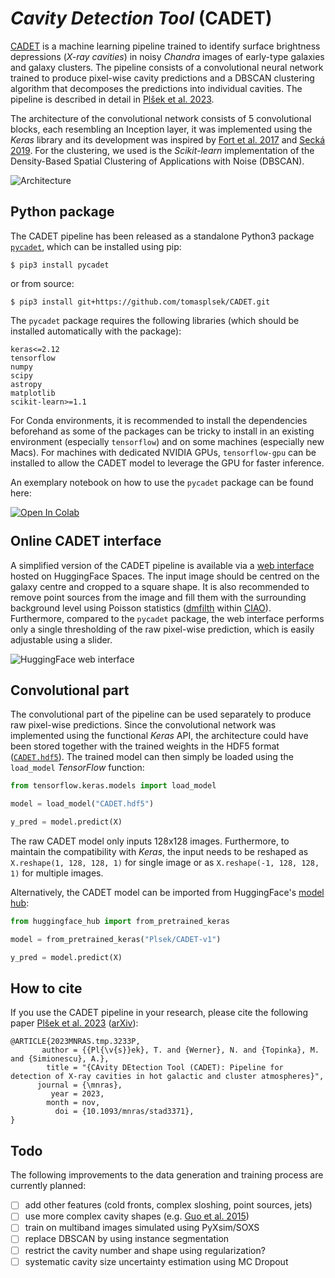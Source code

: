 # *Cavity Detection Tool* (CADET)

[CADET](https://tomasplsek.github.io/CADET/) is a machine learning pipeline trained to identify surface brightness depressions (*X-ray cavities*) in noisy *Chandra* images of early-type galaxies and galaxy clusters. The pipeline consists of a convolutional neural network trained to produce pixel-wise cavity predictions and a DBSCAN clustering algorithm that decomposes the predictions into individual cavities. The pipeline is described in detail in [Plšek et al. 2023](https://academic.oup.com/mnras/article/527/2/3315/7339785).

The architecture of the convolutional network consists of 5 convolutional blocks, each resembling an Inception layer, it was implemented using the *Keras* library and its development was inspired by [Fort et al. 2017](https://ui.adsabs.harvard.edu/abs/2017arXiv171200523F/abstract) and [Secká 2019](https://is.muni.cz/th/rnxoz/?lang=en;fakulta=1411). For the clustering, we used is the *Scikit-learn* implementation of the Density-Based Spatial Clustering of Applications with Noise (DBSCAN).

![Architecture](https://github.com/tomasplsek/CADET/raw/main/docs/figures/architecture.png)


## Python package

The CADET pipeline has been released as a standalone Python3 package [`pycadet`](https://pypi.org/project/pycadet/), which can be installed using pip:

```console
$ pip3 install pycadet
```

or from source:

```console
$ pip3 install git+https://github.com/tomasplsek/CADET.git
```

The `pycadet` package requires the following libraries (which should be installed automatically with the package):
```
keras<=2.12
tensorflow
numpy
scipy
astropy
matplotlib
scikit-learn>=1.1
```

For Conda environments, it is recommended to install the dependencies beforehand as some of the packages can be tricky to install in an existing environment (especially `tensorflow`) and on some machines (especially new Macs). For machines with dedicated NVIDIA GPUs, `tensorflow-gpu` can be installed to allow the CADET model to leverage the GPU for faster inference.

An exemplary notebook on how to use the `pycadet` package can be found here: 

<a target="_blank" href="https://colab.research.google.com/github/tomasplsek/CADET/blob/main/example/CADET.ipynb">
 <img src="https://colab.research.google.com/assets/colab-badge.svg" alt="Open In Colab" style="margin-bottom:-4px"/>
</a>


<!---## DS9 Plugin

The CADET pipeline can also be used as a [SAOImageDS9](https://ds9.si.edu/) plugin which is installed together with the `pycadet` Python package. The CADET plugin requires that SAOImageDS9 is already installed on the system. To avoid conflicts (e.g. the CIAO installation of DS9), it is recommended to install `pycadet` using a system installation of Python3 rather than a Conda environment.

After the installation, the CADET plugin should be available in the *Analysis* menu of DS9. After clicking on the *CADET* option, a new window will appear, where the user can set several options: whether the prediction should be averaged over multiple input images by shifting by +/- 1 pixel (*Shift*); and whether the prediction should be decomposed into individual cavities (*Decompose*). When decomposing into individual cavities, the user can also set a pair of discrimination thresholds, where the first one (*Threshold1*) is used for volume error calibration and the second one (*Threshold2*) for false positive rate calibration (for more info see [Plšek et al. 2023](https://arxiv.org/abs/2304.05457)).

If the CADET plugin does not appear in the *Analysis* menu, it can be added manually by opening *Edit* > *Preferences* > *Analysis* and adding a path to the following file [DS9CADET.ds9.ans](https://github.com/tomasplsek/CADET/raw/main/pycadet/DS9CADET.ds9.ans) (after the installation it should be located in `~/.ds9/`). The plugin is inspired by the [pyds9plugin](https://github.com/vpicouet/pyds9plugin/tree/master) library.

![DS9 CADET plugin](https://github.com/tomasplsek/CADET/raw/main/docs/figures/DS9CADET.gif) --->

## Online CADET interface

A simplified version of the CADET pipeline is available via a <a href="https://huggingface.co/spaces/Plsek/CADET" target=_blank>web interface</a> hosted on HuggingFace Spaces. The input image should be centred on the galaxy centre and cropped to a square shape. It is also recommended to remove point sources from the image and fill them with the surrounding background level using Poisson statistics ([dmfilth](https://cxc.cfa.harvard.edu/ciao/ahelp/dmfilth.html) within [CIAO](https://cxc.harvard.edu/ciao/)). Furthermore, compared to the `pycadet` package, the web interface performs only a single thresholding of the raw pixel-wise prediction, which is easily adjustable using a slider.

![HuggingFace web interface](https://github.com/tomasplsek/CADET/raw/main/docs/figures/CADET_HF.gif)


## Convolutional part

The convolutional part of the pipeline can be used separately to produce raw pixel-wise predictions. Since the convolutional network was implemented using the functional *Keras* API, the architecture could have been stored together with the trained weights in the HDF5 format ([`CADET.hdf5`](https://github.com/tomasplsek/CADET/raw/main/pycadet/CADET.hdf5)). The trained model can then simply be loaded using the `load_model` *TensorFlow* function:

```python
from tensorflow.keras.models import load_model

model = load_model("CADET.hdf5")

y_pred = model.predict(X)
```

The raw CADET model only inputs 128x128 images. Furthermore, to maintain the compatibility with *Keras*, the input needs to be reshaped as `X.reshape(1, 128, 128, 1)` for single image or as `X.reshape(-1, 128, 128, 1)` for multiple images.

Alternatively, the CADET model can be imported from HuggingFace's [model hub](https://huggingface.co/Plsek/CADET-v1):

```python
from huggingface_hub import from_pretrained_keras

model = from_pretrained_keras("Plsek/CADET-v1")

y_pred = model.predict(X)
```

## How to cite

If you use the CADET  pipeline in your research, please cite the following paper [Plšek et al. 2023](https://academic.oup.com/mnras/article/527/2/3315/7339785) ([arXiv](https://arxiv.org/abs/2304.05457)):

```
@ARTICLE{2023MNRAS.tmp.3233P,
       author = {{Pl{\v{s}}ek}, T. and {Werner}, N. and {Topinka}, M. and {Simionescu}, A.},
        title = "{CAvity DEtection Tool (CADET): Pipeline for detection of X-ray cavities in hot galactic and cluster atmospheres}",
      journal = {\mnras},
         year = 2023,
        month = nov,
          doi = {10.1093/mnras/stad3371},
}
```

## Todo

The following improvements to the data generation and training process are currently planned:

- [ ] add other features (cold fronts, complex sloshing, point sources, jets)
- [ ] use more complex cavity shapes (e.g. [Guo et al. 2015](https://arxiv.org/abs/1408.5018))
- [ ] train on multiband images simulated using PyXsim/SOXS
- [ ] replace DBSCAN by using instance segmentation 
- [ ] restrict the cavity number and shape using regularization?
- [ ] systematic cavity size uncertainty estimation using MC Dropout
